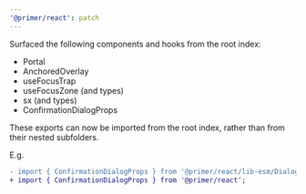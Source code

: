 ```yaml
---
'@primer/react': patch
---
```


Surfaced the following components and hooks from the root index:

- Portal
- AnchoredOverlay
- useFocusTrap
- useFocusZone (and types)
- sx (and types)
- ConfirmationDialogProps

These exports can now be imported from the root index, rather than from their nested subfolders.

E.g.

```diff
- import { ConfirmationDialogProps } from '@primer/react/lib-esm/Dialog/ConfirmationDialog';
+ import { ConfirmationDialogProps } from '@primer/react';
```
